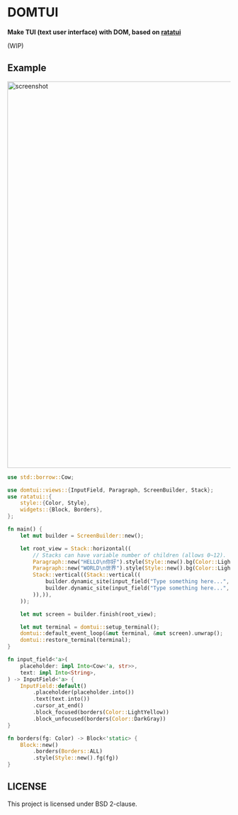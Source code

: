 # DOMTUI

**Make TUI (text user interface) with DOM, based on [ratatui](https://ratatui.rs)**

(WIP)

## Example

<img width="872" alt="screenshot" src="https://github.com/user-attachments/assets/5aacb9a9-f824-4223-8ee7-4eced673bb90">

```rs
use std::borrow::Cow;

use domtui::views::{InputField, Paragraph, ScreenBuilder, Stack};
use ratatui::{
    style::{Color, Style},
    widgets::{Block, Borders},
};

fn main() {
    let mut builder = ScreenBuilder::new();

    let root_view = Stack::horizontal((
        // Stacks can have variable number of children (allows 0~12).
        Paragraph::new("HELLO\n你好").style(Style::new().bg(Color::LightYellow).fg(Color::Black)),
        Paragraph::new("WORLD\n世界").style(Style::new().bg(Color::LightCyan).fg(Color::Black)),
        Stack::vertical((Stack::vertical((
            builder.dynamic_site(input_field("Type something here...", "")),
            builder.dynamic_site(input_field("Type something here...", "UTF-8 文本编辑!")),
        )),)),
    ));

    let mut screen = builder.finish(root_view);

    let mut terminal = domtui::setup_terminal();
    domtui::default_event_loop(&mut terminal, &mut screen).unwrap();
    domtui::restore_terminal(terminal);
}

fn input_field<'a>(
    placeholder: impl Into<Cow<'a, str>>,
    text: impl Into<String>,
) -> InputField<'a> {
    InputField::default()
        .placeholder(placeholder.into())
        .text(text.into())
        .cursor_at_end()
        .block_focused(borders(Color::LightYellow))
        .block_unfocused(borders(Color::DarkGray))
}

fn borders(fg: Color) -> Block<'static> {
    Block::new()
        .borders(Borders::ALL)
        .style(Style::new().fg(fg))
}
```

## LICENSE

This project is licensed under BSD 2-clause.
